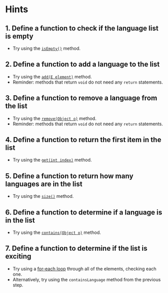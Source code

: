 # Hints

## 1. Define a function to check if the language list is empty

- Try using the [`isEmpty()`](https://docs.oracle.com/en/java/javase/11/docs/api/java.base/java/util/List.html#isEmpty()) method.

## 2. Define a function to add a language to the list

- Try using the [`add(E element)`](https://docs.oracle.com/en/java/javase/11/docs/api/java.base/java/util/List.html#add(E)) method.
- Reminder: methods that return `void` do not need any `return` statements.

## 3. Define a function to remove a language from the list

- Try using the [`remove(Object o)`](https://docs.oracle.com/en/java/javase/11/docs/api/java.base/java/util/List.html#remove(java.lang.Object)) method.
- Reminder: methods that return `void` do not need any `return` statements.

## 4. Define a function to return the first item in the list

- Try using the [`get(int index)`](https://docs.oracle.com/en/java/javase/11/docs/api/java.base/java/util/List.html#get(int)) method.

## 5. Define a function to return how many languages are in the list

- Try using the [`size()`](https://docs.oracle.com/en/java/javase/11/docs/api/java.base/java/util/List.html#size()) method.

## 6. Define a function to determine if a language is in the list

- Try using the [`contains(Object o)`](https://docs.oracle.com/en/java/javase/11/docs/api/java.base/java/util/List.html#contains(java.lang.Object)) method.

## 7. Define a function to determine if the list is exciting

- Try using a [for-each loop](https://docs.oracle.com/javase/tutorial/java/nutsandbolts/for.html) through all of the elements, checking each one.
- Alternatively, try using the `containsLanguage` method from the previous step.